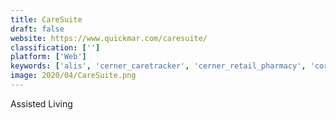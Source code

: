 ```yaml
---
title: CareSuite
draft: false 
website: https://www.quickmar.com/caresuite/
classification: ['']
platform: ['Web']
keywords: ['alis', 'cerner_caretracker', 'cerner_retail_pharmacy', 'core_ehr_platform', 'eldermark_senior_living', 'mycooey', 'occupancy_advantage', 'onshift', 'optima_therapy_for_snfs', 'pioneerrx', 'pointclickcare_business_intelligence', 'pointclickcare_financial_management', 'pointclickcare_marketing', 'primecare_ltc_pharmacy_management', 'primerx', 'residex', 'sagely', 'theworxhub', 'myunity']
image: 2020/04/CareSuite.png
---
```

Assisted Living